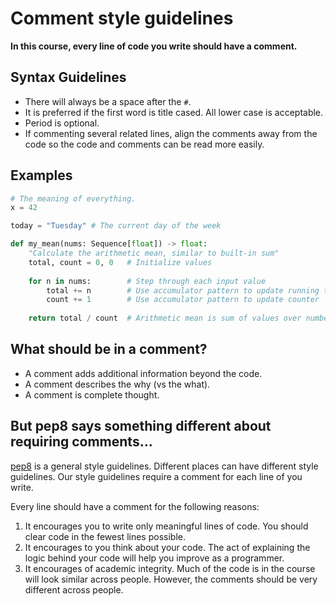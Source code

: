 Comment style guidelines
=======

__In this course, every line of code you write should have a comment.__

Syntax Guidelines
------

- There will always be a space after the `#`.  
- It is preferred if the first word is title cased. All lower case is acceptable. 
- Period is optional.
- If commenting several related lines, align the comments away from the code so the code and comments can be read more easily.

Examples
-------

```python
# The meaning of everything.
x = 42 

today = "Tuesday" # The current day of the week

def my_mean(nums: Sequence[float]) -> float:
    "Calculate the arithmetic mean, similar to built-in sum"
    total, count = 0, 0   # Initialize values
    
    for n in nums:        # Step through each input value
        total += n        # Use accumulator pattern to update running total
        count += 1        # Use accumulator pattern to update counter
    
    return total / count  # Arithmetic mean is sum of values over number of values

```

What should be in a comment?
------

- A comment adds additional information beyond the code.   
- A comment describes the why (vs the what).   
- A comment is complete thought. 

But pep8 says something different about requiring comments…
------

[pep8](https://pep8.org/) is a general style guidelines. Different places can have different style guidelines. Our style guidelines require a comment for each line of you write.

Every line should have a comment for the following reasons:

1. It encourages you to write only meaningful lines of code. You should clear code in the fewest lines possible.
2. It encourages to you think about your code. The act of explaining the logic behind your code will help you improve as a programmer.
4. It encourages of academic integrity. Much of the code is in the course will look similar across people. However, the comments should be very different across people.
